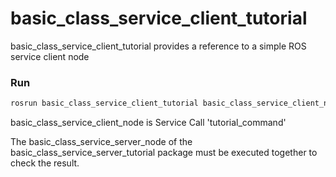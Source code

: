 # basic_class_service_client_tutorial


basic_class_service_client_tutorial provides a reference to a simple ROS service client node

### Run

```bash
rosrun basic_class_service_client_tutorial basic_class_service_client_node
```

basic_class_service_client_node is Service Call 'tutorial_command'

The basic_class_service_server_node of the basic_class_service_server_tutorial package must be executed together to check the result.


